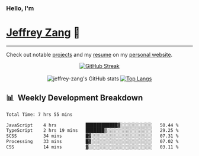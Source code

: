 
### Hello, I'm 
# [Jeffrey Zang](https://www.linkedin.com/in/jeffreyzang/) 🦀

---

Check out notable [projects](https://jeffz.dev/projects) and my [resume](https://jeffz.dev/resume) on my [personal website](https://jeffz.dev/).

<div align = 'center'>

[![GitHub Streak](https://github-readme-streak-stats.herokuapp.com/?user=jeffrey-zang&theme=tokyonight)](https://git.io/streak-stats)
<br></br>
![jeffrey-zang's GitHub stats](https://github-readme-stats.vercel.app/api?username=jeffrey-zang&show_icons=true&theme=tokyonight&hide_rank=true&hide=stars) 
[![Top Langs](https://github-readme-stats.vercel.app/api/top-langs/?username=jeffrey-zang&hide=ShaderLab,HLSL&layout=compact&theme=tokyonight)](https://github.com/anuraghazra/github-readme-stats)

</div>

## 📊 &nbsp;Weekly Development Breakdown
<!--START_SECTION:waka-->

```txt
Total Time: 7 hrs 55 mins

JavaScript    4 hrs           ████████████▓░░░░░░░░░░░░   50.44 %
TypeScript    2 hrs 19 mins   ███████▒░░░░░░░░░░░░░░░░░   29.25 %
SCSS          34 mins         █▓░░░░░░░░░░░░░░░░░░░░░░░   07.31 %
Processing    33 mins         █▓░░░░░░░░░░░░░░░░░░░░░░░   07.02 %
CSS           14 mins         ▓░░░░░░░░░░░░░░░░░░░░░░░░   03.11 %
```

<!--END_SECTION:waka-->

